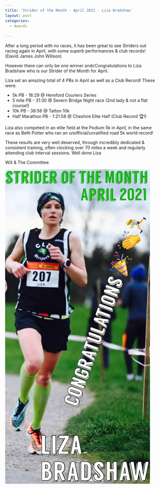 ```yaml
---
title: 'Strider of the Month - April 2021 - Liza Bradshaw'
layout: post
categories:
  - Awards

---
```


After a long period with no races, it has been great to see Striders out racing again in April, with some superb performances & club records! (David James John Willson)

However there can only be one winner andcCongratulations to Liza Bradshaw who is our Strider of the Month for April.

Liza set an amazing total of 4 PBs in April as well as a Club Record! These were:
* 5k PB - 18:29 @ Hereford Couriers Series
* 5 mile PB - 31:30 @ Severn Bridge Night race (2nd lady & not a flat course!)
* 10k PB - 38:56 @ Tatton 10k 
* Half Marathon PB - 1:21:58 @ Cheshire Elite Half (Club Record 🏆!)

Liza also competed in an elite field at the Podium 5k in April, in the same race as Beth Potter who ran an unofficial/unratified road 5k world record! 

These results are very well deserved, through incredibly dedicated & consistent training, often clocking over 70 miles a week and regularly attending club interval sessions. Well done Liza

Will & The Committee

![Strider of the month Liza Bradshaw](/images/2021/05/2021-05-11-SOTM-April-2021.jpg "CLC Strider of the month April 2021 Liza Bradshaw")
